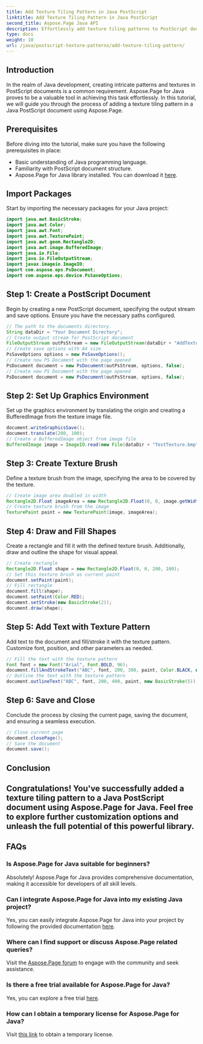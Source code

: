 ```yaml
---
title: Add Texture Tiling Pattern in Java PostScript
linktitle: Add Texture Tiling Pattern in Java PostScript
second_title: Aspose.Page Java API
description: Effortlessly add texture tiling patterns to PostScript documents with Aspose.Page for Java. Explore our seamless integration guide for creative possibilities.
type: docs
weight: 10
url: /java/postscript-texture-patterns/add-texture-tiling-pattern/
---
```

## Introduction
In the realm of Java development, creating intricate patterns and textures in PostScript documents is a common requirement. Aspose.Page for Java proves to be a valuable tool in achieving this task effortlessly. In this tutorial, we will guide you through the process of adding a texture tiling pattern in a Java PostScript document using Aspose.Page.
## Prerequisites
Before diving into the tutorial, make sure you have the following prerequisites in place:
- Basic understanding of Java programming language.
- Familiarity with PostScript document structure.
- Aspose.Page for Java library installed. You can download it [here](https://releases.aspose.com/page/java/).
## Import Packages
Start by importing the necessary packages for your Java project:
```java
import java.awt.BasicStroke;
import java.awt.Color;
import java.awt.Font;
import java.awt.TexturePaint;
import java.awt.geom.Rectangle2D;
import java.awt.image.BufferedImage;
import java.io.File;
import java.io.FileOutputStream;
import javax.imageio.ImageIO;
import com.aspose.eps.PsDocument;
import com.aspose.eps.device.PsSaveOptions;
```
## Step 1: Create a PostScript Document
Begin by creating a new PostScript document, specifying the output stream and save options. Ensure you have the necessary paths configured.
```java
// The path to the documents directory.
String dataDir = "Your Document Directory";
// Create output stream for PostScript document
FileOutputStream outPsStream = new FileOutputStream(dataDir + "AddTextureTilingPattern_outPS.ps");
// Create save options with A4 size
PsSaveOptions options = new PsSaveOptions();
// Create new PS Document with the page opened
PsDocument document = new PsDocument(outPsStream, options, false);
// Create new PS Document with the page opened
PsDocument document = new PsDocument(outPsStream, options, false);
```
## Step 2: Set Up Graphics Environment
Set up the graphics environment by translating the origin and creating a BufferedImage from the texture image file.
```java
document.writeGraphicsSave();
document.translate(200, 100);
// Create a BufferedImage object from image file
BufferedImage image = ImageIO.read(new File(dataDir + "TestTexture.bmp"));
```
## Step 3: Create Texture Brush
Define a texture brush from the image, specifying the area to be covered by the texture.
```java
// Create image area doubled in width
Rectangle2D.Float imageArea = new Rectangle2D.Float(0, 0, image.getWidth() * 2, image.getHeight());
// Create texture brush from the image
TexturePaint paint = new TexturePaint(image, imageArea);
```
## Step 4: Draw and Fill Shapes
Create a rectangle and fill it with the defined texture brush. Additionally, draw and outline the shape for visual appeal.
```java
// Create rectangle
Rectangle2D.Float shape = new Rectangle2D.Float(0, 0, 200, 100);
// Set this texture brush as current paint
document.setPaint(paint);
// Fill rectangle
document.fill(shape);
document.setPaint(Color.RED);
document.setStroke(new BasicStroke(2));
document.draw(shape);
```
## Step 5: Add Text with Texture Pattern
Add text to the document and fill/stroke it with the texture pattern. Customize font, position, and other parameters as needed.
```java
// Fill the text with the texture pattern
Font font = new Font("Arial", Font.BOLD, 96);
document.fillAndStrokeText("ABC", font, 200, 300, paint, Color.BLACK, new BasicStroke(2));
// Outline the text with the texture pattern
document.outlineText("ABC", font, 200, 400, paint, new BasicStroke(5));
```
## Step 6: Save and Close
Conclude the process by closing the current page, saving the document, and ensuring a seamless execution.
```java
// Close current page
document.closePage();
// Save the document
document.save();
```
## Conclusion
Congratulations! You've successfully added a texture tiling pattern to a Java PostScript document using Aspose.Page for Java. Feel free to explore further customization options and unleash the full potential of this powerful library.
---
## FAQs
### Is Aspose.Page for Java suitable for beginners?
Absolutely! Aspose.Page for Java provides comprehensive documentation, making it accessible for developers of all skill levels.
### Can I integrate Aspose.Page for Java into my existing Java project?
Yes, you can easily integrate Aspose.Page for Java into your project by following the provided documentation [here](https://reference.aspose.com/page/java/).
### Where can I find support or discuss Aspose.Page related queries?
Visit the [Aspose.Page forum](https://forum.aspose.com/c/page/39) to engage with the community and seek assistance.
### Is there a free trial available for Aspose.Page for Java?
Yes, you can explore a free trial [here](https://releases.aspose.com/).
### How can I obtain a temporary license for Aspose.Page for Java?
Visit [this link](https://purchase.aspose.com/temporary-license/) to obtain a temporary license.
